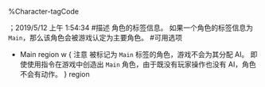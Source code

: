 
%Character-tagCode

；2019/5/12 上午 1:54:34
#描述
角色的标签信息。
如果一个角色的标签信息为 `Main`，那么该角色会被游戏认定为主要角色。
#可用选项
+ Main
region w { 注意
被标记为 `Main` 标签的角色，游戏不会为其分配 AI。
即使使用指令在游戏中创造出 `Main` 角色，由于既没有玩家操作也没有 AI，角色不会有动作。
} region